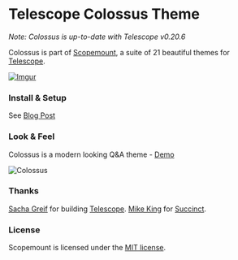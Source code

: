 # Telescope Colossus Theme

*Note: Colossus is up-to-date with Telescope v0.20.6*

Colossus is part of [Scopemount](http://scopemount.startrack.io), a suite of 21 beautiful themes for [Telescope](http://www.telescopeapp.org/).

[![Imgur](http://i.imgur.com/8yYLXiY.jpg)](http://scopemount.startrack.io)

### Install & Setup

See [Blog Post](http://blog.startrack.io/scopemount-theme-colossus/)

### Look & Feel

Colossus is a modern looking Q&A theme - [Demo](http://sm-colossus.meteor.com/)

![Colossus](http://i.imgur.com/NuPyYAN.png)

### Thanks

[Sacha Greif](https://github.com/SachaG) for building [Telescope](https://github.com/TelescopeJS/Telescope).
[Mike King](https://github.com/micjamking) for [Succinct](http://mikeking.io/succinct/).

### License

Scopemount is licensed under the [MIT license](http://opensource.org/licenses/MIT).
